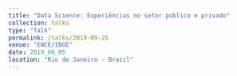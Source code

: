 ```yaml
---
title: "Data Science: Experiências no setor público e privado"
collection: talks
type: "Talk"
permalink: /talks/2019-09-25
venue: "ENCE/IBGE"
date: 2019_06_05
location: "Rio de Janeiro - Brazil"
---
```



